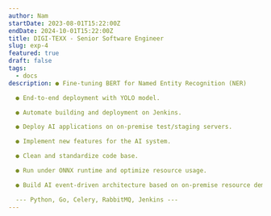 ```yaml
---
author: Nam
startDate: 2023-08-01T15:22:00Z
endDate: 2024-10-01T15:22:00Z
title: DIGI-TEXX - Senior Software Engineer
slug: exp-4
featured: true
draft: false
tags:
  - docs
description: ● Fine-tuning BERT for Named Entity Recognition (NER)

  ● End-to-end deployment with YOLO model.

  ● Automate building and deployment on Jenkins.

  ● Deploy AI applications on on-premise test/staging servers.

  ● Implement new features for the AI system.

  ● Clean and standardize code base.

  ● Run under ONNX runtime and optimize resource usage.

  ● Build AI event-driven architecture based on on-premise resource demand.

  --- Python, Go, Celery, RabbitMQ, Jenkins ---
---
```

